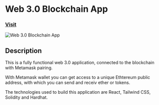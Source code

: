 # Web 3.0 Blockchain App

### [Visit](https://web3-blockchain-app.netlify.app/)

![Web 3.0 Blockchain App](https://user-images.githubusercontent.com/93548530/159907136-3fbcc421-0afa-4ab2-b685-f6a1f5f4350e.png)

## Description

This is a fully functional web 3.0 application, connected to the blockchain with Metamask pairing.

With Metamask wallet you can get access to a unique Ethtereum public address, with which you can send and receiv ether or tokens. 

The technologies used to build this application are React, Tailwind CSS, Solidity and Hardhat.

